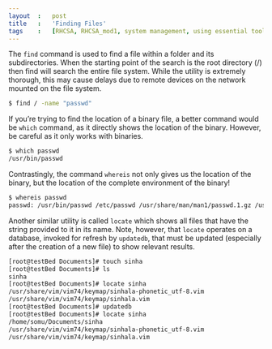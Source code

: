 ```yaml
---
layout 	:	post
title	:	'Finding Files'
tags	:	[RHCSA, RHCSA_mod1, system management, using essential tools, find, which, locate, updatedb]
---
```


The `find` command is used to find a file within a folder and its subdirectories. When the starting point of the search is the root directory (/) then find will search the entire file system.
While the utility is extremely thorough, this may cause delays due to remote devices on the network mounted on the file system.

```sh
$ find / -name "passwd"
```

If you’re trying to find the location of a binary file, a better command would be `which` command, as it directly shows the location of the binary. However, be careful as it only works with
binaries.

```sh
$ which passwd
/usr/bin/passwd
```

Contrastingly, the command `whereis` not only gives us the location of the binary, but the location of the complete environment of the binary!

```sh
$ whereis passwd
passwd: /usr/bin/passwd /etc/passwd /usr/share/man/man1/passwd.1.gz /usr/share/man/man5/passwd.5.gz
```

Another similar utility is called `locate` which shows all files that have the string provided to it in its name. Note, however, that `locate` operates on a database, invoked for refresh by `updatedb`, that must be updated (especially after the creation of a new file) to show relevant results.

```sh
[root@testBed Documents]# touch sinha
[root@testBed Documents]# ls
sinha
[root@testBed Documents]# locate sinha
/usr/share/vim/vim74/keymap/sinhala-phonetic_utf-8.vim
/usr/share/vim/vim74/keymap/sinhala.vim
[root@testBed Documents]# updatedb
[root@testBed Documents]# locate sinha
/home/somu/Documents/sinha
/usr/share/vim/vim74/keymap/sinhala-phonetic_utf-8.vim
/usr/share/vim/vim74/keymap/sinhala.vim
```
